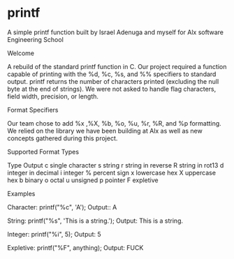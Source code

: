 # printf
 A simple printf function built by Israel Adenuga and myself for Alx software Engineering School

Welcome

A rebuild of the standard printf function in C. Our project required a function capable of printing with the %d, %c, %s, and %% specifiers to standard output. printf returns the number of characters printed (excluding the null byte at the end of strings). We were not asked to handle flag characters, field width, precision, or length.


Format Specifiers

Our team chose to add %x ,%X, %b, %o, %u, %r, %R, and %p formatting. We relied on the library we have been building at Alx as well as new concepts gathered during this project.

Supported Format Types

Type	Output
c	    single character
s	    string
r	    string in reverse
R	    string in rot13
d	    integer in decimal
i	    integer
%	    percent sign
x	    lowercase hex
X	    uppercase hex
b	    binary
o	    octal
u	    unsigned
p	    pointer
F	    expletive

Examples

Character: printf("%c", 'A'); Output:: A

String: printf("%s", 'This is a string.'); Output: This is a string.

Integer: printf("%i", 5); Output: 5

Expletive: printf("%F", anything); Output: FUCK